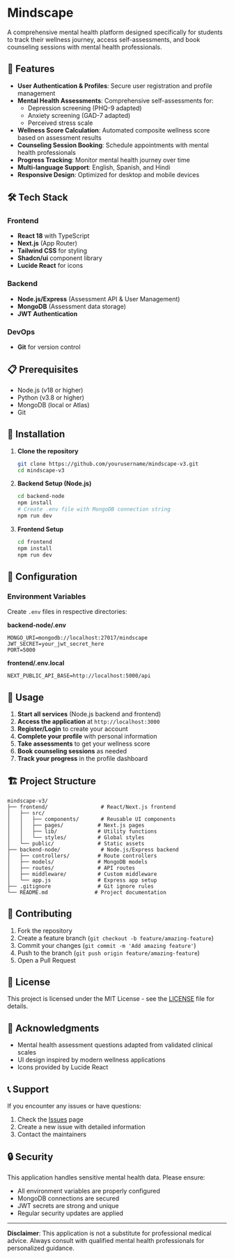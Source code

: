 # Mindscape

A comprehensive mental health platform designed specifically for students to track their wellness journey, access self-assessments, and book counseling sessions with mental health professionals.

## 🌟 Features

- **User Authentication & Profiles**: Secure user registration and profile management
- **Mental Health Assessments**: Comprehensive self-assessments for:
  - Depression screening (PHQ-9 adapted)
  - Anxiety screening (GAD-7 adapted)
  - Perceived stress scale
- **Wellness Score Calculation**: Automated composite wellness score based on assessment results
- **Counseling Session Booking**: Schedule appointments with mental health professionals
- **Progress Tracking**: Monitor mental health journey over time
- **Multi-language Support**: English, Spanish, and Hindi
- **Responsive Design**: Optimized for desktop and mobile devices

## 🛠 Tech Stack

### Frontend
- **React 18** with TypeScript
- **Next.js** (App Router)
- **Tailwind CSS** for styling
- **Shadcn/ui** component library
- **Lucide React** for icons

### Backend
- **Node.js/Express** (Assessment API & User Management)
- **MongoDB** (Assessment data storage)
- **JWT Authentication**

### DevOps
- **Git** for version control

## 📋 Prerequisites

- Node.js (v18 or higher)
- Python (v3.8 or higher)
- MongoDB (local or Atlas)
- Git

## 🚀 Installation

1. **Clone the repository**
   ```bash
   git clone https://github.com/yourusername/mindscape-v3.git
   cd mindscape-v3
   ```

2. **Backend Setup (Node.js)**
   ```bash
   cd backend-node
   npm install
   # Create .env file with MongoDB connection string
   npm run dev
   ```

3. **Frontend Setup**
   ```bash
   cd frontend
   npm install
   npm run dev
   ```

## 🔧 Configuration

### Environment Variables

Create `.env` files in respective directories:

**backend-node/.env**
```
MONGO_URI=mongodb://localhost:27017/mindscape
JWT_SECRET=your_jwt_secret_here
PORT=5000
```

**frontend/.env.local**
```
NEXT_PUBLIC_API_BASE=http://localhost:5000/api
```

## 📖 Usage

1. **Start all services** (Node.js backend and frontend)
2. **Access the application** at `http://localhost:3000`
3. **Register/Login** to create your account
4. **Complete your profile** with personal information
5. **Take assessments** to get your wellness score
6. **Book counseling sessions** as needed
7. **Track your progress** in the profile dashboard

## 🏗 Project Structure

```
mindscape-v3/
├── frontend/                 # React/Next.js frontend
│   ├── src/
│   │   ├── components/       # Reusable UI components
│   │   ├── pages/           # Next.js pages
│   │   ├── lib/             # Utility functions
│   │   └── styles/          # Global styles
│   └── public/              # Static assets
├── backend-node/             # Node.js/Express backend
│   ├── controllers/         # Route controllers
│   ├── models/              # MongoDB models
│   ├── routes/              # API routes
│   ├── middleware/          # Custom middleware
│   └── app.js               # Express app setup
├── .gitignore               # Git ignore rules
└── README.md               # Project documentation
```

## 🤝 Contributing

1. Fork the repository
2. Create a feature branch (`git checkout -b feature/amazing-feature`)
3. Commit your changes (`git commit -m 'Add amazing feature'`)
4. Push to the branch (`git push origin feature/amazing-feature`)
5. Open a Pull Request

## 📝 License

This project is licensed under the MIT License - see the [LICENSE](LICENSE) file for details.

## 🙏 Acknowledgments

- Mental health assessment questions adapted from validated clinical scales
- UI design inspired by modern wellness applications
- Icons provided by Lucide React

## 📞 Support

If you encounter any issues or have questions:

1. Check the [Issues](https://github.com/shouryakakkar/Mindscape/issues) page
2. Create a new issue with detailed information
3. Contact the maintainers

## 🔒 Security

This application handles sensitive mental health data. Please ensure:
- All environment variables are properly configured
- MongoDB connections are secured
- JWT secrets are strong and unique
- Regular security updates are applied

---

**Disclaimer**: This application is not a substitute for professional medical advice. Always consult with qualified mental health professionals for personalized guidance.
